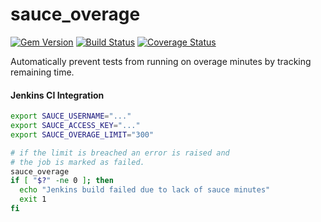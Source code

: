 # sauce_overage

[![Gem Version](https://badge.fury.io/rb/sauce_overage.svg)](https://rubygems.org/gems/sauce_overage)
[![Build Status](https://travis-ci.org/bootstraponline/sauce_overage.svg)](https://travis-ci.org/bootstraponline/sauce_overage)
[![Coverage Status](https://coveralls.io/repos/bootstraponline/sauce_overage/badge.svg?branch=master&service=github&nocache)](https://coveralls.io/github/bootstraponline/sauce_overage?branch=master)

Automatically prevent tests from running on overage minutes by tracking remaining time.

#### Jenkins CI Integration

```bash
export SAUCE_USERNAME="..."
export SAUCE_ACCESS_KEY="..."
export SAUCE_OVERAGE_LIMIT="300"

# if the limit is breached an error is raised and
# the job is marked as failed.
sauce_overage
if [ "$?" -ne 0 ]; then
  echo "Jenkins build failed due to lack of sauce minutes"
  exit 1
fi
```
